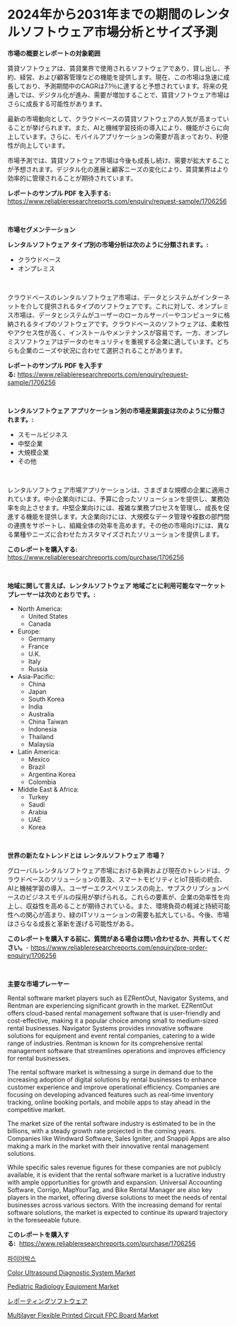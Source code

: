<p><h1>2024年から2031年までの期間のレンタルソフトウェア市場分析とサイズ予測</h1></p><p><strong>市場の概要とレポートの対象範囲</strong></p>
<p><p>賃貸ソフトウェアは、賃貸業界で使用されるソフトウェアであり、貸し出し、予約、経営、および顧客管理などの機能を提供します。現在、この市場は急速に成長しており、予測期間中のCAGRは7.1％に達すると予想されています。将来の見通しでは、デジタル化が進み、需要が増加することで、賃貸ソフトウェア市場はさらに成長する可能性があります。</p><p>最新の市場動向として、クラウドベースの賃貸ソフトウェアの人気が高まっていることが挙げられます。また、AIと機械学習技術の導入により、機能がさらに向上しています。さらに、モバイルアプリケーションの需要が高まっており、利便性が向上しています。</p><p>市場予測では、賃貸ソフトウェア市場は今後も成長し続け、需要が拡大することが予想されます。デジタル化の進展と顧客ニーズの変化により、賃貸業界はより効率的に管理されることが期待されています。</p></p>
<p><strong>レポートのサンプル PDF を入手する:</strong> <a href="https://www.reliableresearchreports.com/enquiry/request-sample/1706256">https://www.reliableresearchreports.com/enquiry/request-sample/1706256</a></p>
<p>&nbsp;</p>
<p><strong>市場セグメンテーション</strong></p>
<p><strong>レンタルソフトウェア タイプ別の市場分析は次のように分類されます。:</strong></p>
<p><ul><li>クラウドベース</li><li>オンプレミス</li></ul></p>
<p>&nbsp;</p>
<p><p>クラウドベースのレンタルソフトウェア市場は、データとシステムがインターネットを介して提供されるタイプのソフトウェアです。これに対して、オンプレミス市場は、データとシステムがユーザーのローカルサーバーやコンピュータに格納されるタイプのソフトウェアです。クラウドベースのソフトウェアは、柔軟性やアクセス性が高く、インストールやメンテナンスが容易です。一方、オンプレミスソフトウェアはデータのセキュリティを重視する企業に適しています。どちらも企業のニーズや状況に合わせて選択されることがあります。</p></p>
<p><strong>レポートのサンプル PDF を入手する:</strong>&nbsp;<a href="https://www.reliableresearchreports.com/enquiry/request-sample/1706256">https://www.reliableresearchreports.com/enquiry/request-sample/1706256</a></p>
<p>&nbsp;</p>
<p><strong> レンタルソフトウェア アプリケーション別の市場産業調査は次のように分類されます。:</strong></p>
<p><ul><li>スモールビジネス</li><li>中堅企業</li><li>大規模企業</li><li>その他</li></ul></p>
<p>&nbsp;</p>
<p><p>レンタルソフトウェア市場アプリケーションは、さまざまな規模の企業に適用されています。中小企業向けには、予算に合ったソリューションを提供し、業務効率を向上させます。中堅企業向けには、複雑な業務プロセスを管理し、成長を促進する機能を提供します。大企業向けには、大規模なデータ管理や複数の部門間の連携をサポートし、組織全体の効率を高めます。その他の市場向けには、異なる業種やニーズに合わせたカスタマイズされたソリューションを提供します。</p></p>
<p><strong>このレポートを購入する:</strong>&nbsp; <a href="https://www.reliableresearchreports.com/purchase/1706256">https://www.reliableresearchreports.com/purchase/1706256</a></p>
<p>&nbsp;</p>
<p><strong>地域に関して言えば、レンタルソフトウェア 地域ごとに利用可能なマーケットプレーヤーは次のとおりです。:</strong></p>
<p><ul>
    <li>
        North America:
        <ul>
            <li>United States</li>
            <li>Canada</li>
        </ul>
    </li>
    <li>
        Europe:
        <ul>
            <li>Germany</li>
            <li>France</li>
            <li>U.K.</li>
            <li>Italy</li>
            <li>Russia</li>
        </ul>
    </li>
    <li>
        Asia-Pacific:
        <ul>
            <li>China</li>
            <li>Japan</li>
            <li>South Korea</li>
            <li>India</li>
            <li>Australia</li>
            <li>China Taiwan</li>
            <li>Indonesia</li>
            <li>Thailand</li>
            <li>Malaysia</li>
        </ul>
    </li>
    <li>
        Latin America:
        <ul>
            <li>Mexico</li>
            <li>Brazil</li>
            <li>Argentina Korea</li>
            <li>Colombia</li>
        </ul>
    </li>
    <li>
        Middle East & Africa:
        <ul>
            <li>Turkey</li>
            <li>Saudi</li>
            <li>Arabia</li>
            <li>UAE</li>
            <li>Korea</li>
        </ul>
    </li>
    </ul></p>
<p>&nbsp;</p>
<p><strong>世界の新たなトレンドとは レンタルソフトウェア 市場？</strong></p>
<p><p>グローバルレンタルソフトウェア市場における新興および現在のトレンドは、クラウドベースのソリューションの普及、スマートモビリティとIoT技術の統合、AIと機械学習の導入、ユーザーエクスペリエンスの向上、サブスクリプションベースのビジネスモデルの採用が挙げられる。これらの要素が、企業の効率性を向上し、収益性を高めることが期待されている。また、環境負荷の軽減と持続可能性への関心が高まり、緑のITソリューションの需要も拡大している。今後、市場はさらなる成長と革新を遂げる可能性がある。</p></p>
<p><strong>このレポートを購入する前に、質問がある場合は問い合わせるか、共有してください。</strong>- <a href="https://www.reliableresearchreports.com/enquiry/pre-order-enquiry/1706256">https://www.reliableresearchreports.com/enquiry/pre-order-enquiry/1706256</a></p>
<p>&nbsp;</p>
<p><strong>主要な市場プレーヤー</strong></p>
<p><p>Rental software market players such as EZRentOut, Navigator Systems, and Rentman are experiencing significant growth in the market. EZRentOut offers cloud-based rental management software that is user-friendly and cost-effective, making it a popular choice among small to medium-sized rental businesses. Navigator Systems provides innovative software solutions for equipment and event rental companies, catering to a wide range of industries. Rentman is known for its comprehensive rental management software that streamlines operations and improves efficiency for rental businesses.</p><p>The rental software market is witnessing a surge in demand due to the increasing adoption of digital solutions by rental businesses to enhance customer experience and improve operational efficiency. Companies are focusing on developing advanced features such as real-time inventory tracking, online booking portals, and mobile apps to stay ahead in the competitive market.</p><p>The market size of the rental software industry is estimated to be in the billions, with a steady growth rate projected in the coming years. Companies like Windward Software, Sales Igniter, and Snappii Apps are also making a mark in the market with their innovative rental management solutions.</p><p>While specific sales revenue figures for these companies are not publicly available, it is evident that the rental software market is a lucrative industry with ample opportunities for growth and expansion. Universal Accounting Software, Corrigo, MapYourTag, and Bike Rental Manager are also key players in the market, offering diverse solutions to meet the needs of rental businesses across various sectors. With the increasing demand for rental software solutions, the market is expected to continue its upward trajectory in the foreseeable future.</p></p>
<p><strong>このレポートを購入する:</strong>&nbsp;&nbsp;<a href="https://www.reliableresearchreports.com/purchase/1706256">https://www.reliableresearchreports.com/purchase/1706256</a></p>
<p><p><a href="https://github.com/vs10l4sfg5c/Market-Research-Report-List-1/blob/main/8883156194077.md">파이어박스</a></p><p><a href="https://issuu.com/reportprime-2/docs/color-ultrasound-diagnostic-system-market-size-203">Color Ultrasound Diagnostic System Market</a></p><p><a href="https://issuu.com/reportprime-2/docs/pediatric-radiology-equipment-market-size-2030.ppt">Pediatric Radiology Equipment Market</a></p><p><a href="https://github.com/cnnriuez22368/Market-Research-Report-List-1/blob/main/7641427194353.md">レポーティングソフトウェア</a></p><p><a href="https://view.publitas.com/reportprime-1/multilayer-flexible-printed-circuit-fpc-board-market-research-report-provides-critical-insights-that-can-help-shape-business-development-and-investment-strategies/">Multilayer Flexible Printed Circuit FPC Board Market</a></p></p>